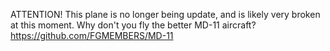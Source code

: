 ATTENTION!
This plane is no longer being update, and is likely very broken at this moment. Why don't you fly the better MD-11 aircraft?
https://github.com/FGMEMBERS/MD-11
